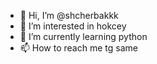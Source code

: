 - 👋 Hi, I’m @shcherbakkk
- 👀 I’m interested in hokcey
- 🌱 I’m currently learning python
- 📫 How to reach me tg same

<!---
shcherbakkk/shcherbakkk is a ✨ special ✨ repository because its `README.md` (this file) appears on your GitHub profile.
You can click the Preview link to take a look at your changes.
--->
